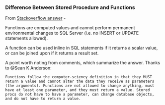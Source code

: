 ### Difference Between Stored Procedure and Functions

From [Stackoverflow answer](https://stackoverflow.com/a/1179778/9041122) - 

Functions are computed values and cannot perform permanent environmental changes to SQL Server (i.e. no INSERT or UPDATE statements allowed).

A function can be used inline in SQL statements if it returns a scalar value, or can be joined upon if it returns a result set.

A point worth noting from comments, which summarize the answer. Thanks to @Sean K Anderson:

`Functions follow the computer-sciency definition in that they MUST return a value and cannot alter the data they receive as parameters (the arguments). Functions are not allowed to change anything, must have at least one parameter, and they must return a value. Stored procs do not have to have a parameter, can change database objects, and do not have to return a value.`